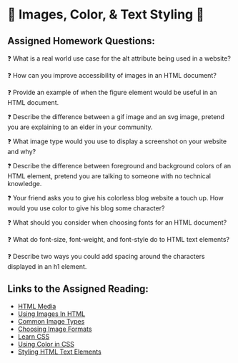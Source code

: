 # 🌺 Images, Color, & Text Styling 🌺

## Assigned Homework Questions:

❓ What is a real world use case for the alt attribute being used in a website?

❓ How can you improve accessibility of images in an HTML document?

❓ Provide an example of when the figure element would be useful in an HTML document.

❓ Describe the difference between a gif image and an svg image, pretend you are explaining to an elder in your community.

❓ What image type would you use to display a screenshot on your website and why?

❓ Describe the difference between foreground and background colors of an HTML element, pretend you are talking to someone with no technical knowledge.

❓ Your friend asks you to give his colorless blog website a touch up. How would you use color to give his blog some character?

❓ What should you consider when choosing fonts for an HTML document?

❓ What do font-size, font-weight, and font-style do to HTML text elements?

❓ Describe two ways you could add spacing around the characters displayed in an h1 element.



## Links to the Assigned Reading:

* [HTML Media](https://developer.mozilla.org/en-US/docs/Learn/HTML/Multimedia_and_embedding)
* [Using Images In HTML](https://developer.mozilla.org/en-US/docs/Learn/HTML/Multimedia_and_embedding/Images_in_HTML)
* [Common Image Types](https://developer.mozilla.org/en-US/docs/Web/Media/Formats/Image_types)
* [Choosing Image Formats](https://developer.mozilla.org/en-US/docs/Web/Media/Formats/Image_types#choosing_an_image_format)
* [Learn CSS](https://developer.mozilla.org/en-US/docs/Learn/CSS)
* [Using Color in CSS](https://developer.mozilla.org/en-US/docs/Web/CSS/CSS_Colors/Applying_color)
* [Styling HTML Text Elements](https://developer.mozilla.org/en-US/docs/Learn/CSS/Styling_text/Fundamentals)

